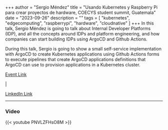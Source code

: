 +++
author = "Sergio Méndez"
title = "Usando Kubernetes y Raspberry Pi para crear proyectos de hardware, COECYS student summit, Guatemala"
date = "2023-09-26"
description = ""
tags = [
    "kubernetes",
    "edgecomputing",
    "raspberrypi",
    "hardware",
    "cloudnative"
]
+++
In this talk, Sergio Méndez is going to talk about Internal Developer Platforms (IDP), and all the concepts around IDPs and platform engineering, and how companies can start building IDPs using ArgoCD and Github Actions.

During this talk, Sergio is going to show a small self-service implementation with ArgoCD to create Kubernetes applications using Github Actions forms to execute pipelines that create ArgoCD applications definitions that ArgoCD can use to provision applications in a Kubernetes cluster.

[Event Link](https://community.cncf.io/events/details/cncf-amsterdam-presents-4-cloud-nativekubernetes-meetup-of-2023-hosted-by-mia-platform/)
<!--more--> | 
[LinkedIn Link](https://www.linkedin.com/posts/sergioarmgpl_what-an-amazing-event-last-thursday-in-activity-7109545052762169344-lrJr/)
<!--more-->
---
### Video

{{< youtube PNVLZFHsO8M >}}